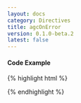 ```yaml
---
layout: docs
category: Directives
title: agcOnError
version: 0.1.0-beta.2
latest: false
---
```


#### Code Example
{% highlight html %}
<div google-chart chart="chartWrapper" agc-on-error="errorHandler(message)"></div>
{% endhighlight %}